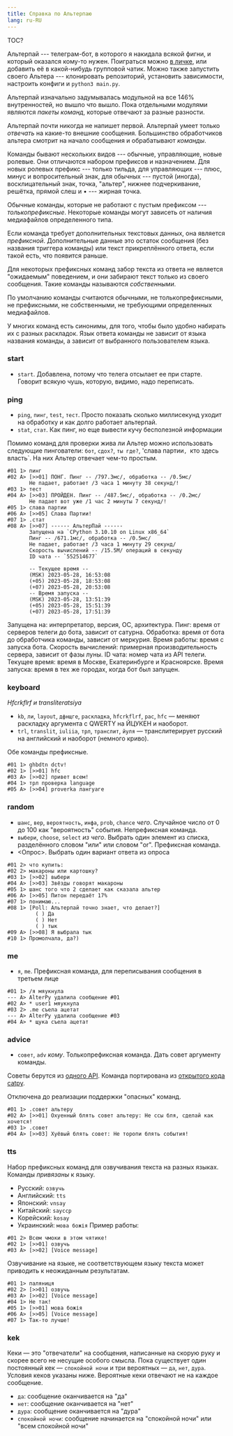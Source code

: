 ```yaml
---
title: Справка по Альтерпаю
lang: ru-RU
---
```


TOC?

Альтерпай --- телеграм-бот, в которого я накидала всякой фигни, и который оказался кому-то нужен. Поиграться можно [в личке](https://alterpy_bot.t.me), или добавить её в какой-нибудь групповой чатик.
Можно также запустить своего Альтера --- клонировать репозиторий, установить зависимости, настроить конфиги и `python3 main.py`.

Альтерпай изначально задумывалась модульной на все 146% внутренностей, но вышло что вышло. Пока отдельными модулями являются _пакеты команд_, которые отвечают за разные разности.

Альтерпай почти никогда не напишет первой. Альтерпай умеет только _отвечать_ на какие-то внешние сообщения. Большинство обработчиков альтера смотрит на начало сообщения и обрабатывают _команды_.

Команды бывают нескольких видов --- обычные, управляющие, новые ролевые. Они отличаются набором префиксов и назначением. Для новых ролевых префикс --- только тильда, для управляющих --- плюс, минус и вопросительный знак, для обычных --- пустой (иногда), восклицательный знак, точка, "альтер", нижнее подчеркивание, решётка, прямой слеш и • --- жирная точка.

Обычные команды, которые не работают с пустым префиксом --- _толькопрефиксные_. Некоторые команды могут зависеть от наличия медиафайлов определенного типа.

Если команда требует дополнительных текстовых данных, она является _префиксной_. Дополнительные данные это остаток сообщения (без названия триггера команды) или текст прикреплённого ответа, если такой есть, что появится раньше.

Для некоторых префиксных команд забор текста из ответа не является "ожидаемым" поведением, и они забирают текст только из своего сообщения. Такие команды называются _собственными_.

По умолчанию команды считаются обычными, не толькопрефиксными, не префиксными, не собственными, не требующими определенных медиафайлов.

У многих команд есть синонимы, для того, чтобы было удобно набирать их с разных раскладок. Язык ответа команды не зависит от языка названия команды, а зависит от выбранного пользователем языка.

### start

- `start`. Добавлена, потому что телега отсылает ее при старте. Говорит всякую чушь, которую, видимо, надо переписать.


### ping

- `ping`, `пинг`, `test`, `тест`. Просто показать сколько миллисекунд уходит на обработку и как долго работает альтерпай.
- `stat`, `стат`. Как пинг, но еще вывести кучу бесполезной информации

Помимо команд для проверки жива ли Альтер можно использовать следующие пингователи: `бот`, `сдох?`, `ты где?`, 'слава партии`, `кто здесь власть`. На них Альтер отвечает чем-то простым.


```
#01 1> пинг
#02 A> [>>01] ПОНГ. Пинг -- /797.3мс/, обработка -- /0.5мс/
       Не падает, работает /3 часа 1 минуту 38 секунд/!
#03 1> тест
#04 A> [>>03] ПРОЙДЕН. Пинг -- /487.5мс/, обработка -- /0.2мс/
       Не падает вот уже /1 час 2 минуты 7 секунд/!
#05 1> слава партии
#06 A> [>>05] Слава Партии!
#07 1> .стат
#08 A> [>>07] ------ АльтерПай ------
       Запущена на `CPython 3.10.10 on Linux x86_64`
       Пинг -- /671.1мс/, обработка -- /0.5мс/
       Не падает, работает /3 часа 1 минуту 29 секунд/
       Скорость вычислений -- /15.5M/ операций в секунду
       ID чата -- `552514677`

       -- Текущее время --
       (MSK) 2023-05-28, 16:53:08
       (+05) 2023-05-28, 18:53:08
       (+07) 2023-05-28, 20:53:08
       -- Время запуска --
       (MSK) 2023-05-28, 13:51:39
       (+05) 2023-05-28, 15:51:39
       (+07) 2023-05-28, 17:51:39
```

Запущена на: интерпретатор, версия, ОС, архитектура.
Пинг: время от серверов телеги до бота, зависит от сатурна.
Обработка: время от бота до обработчика команды, зависит от меркурия.
Время работы: время с запуска бота.
Скорость вычислений: примерная производительность сервера, зависит от фазы луны.
ID чата: номер чата из API телеги.
Текущее время: время в Москве, Екатеринбурге и Красноярске.
Время запуска: время в тех же городах, когда бот был запущен.


### keyboard

_Hfcrkflrf и transliteratsiya_

- `kb`, `ли`, `layout`, `дфнщге`, `раскладка`, `hfcrkflrf`, `рас`, `hfc` — меняют раскладку аргумента с QWERTY на ЙЦУКЕН и наоборот.
- `trl`, `translit`, `iuliia`, `трл`, `транслит`, `йуля` — транслитерирует русский на английский и наоборот (немного криво).

Обе команды префиксные.

```
#01 1> ghbdtn dctv!
#02 1> [>>01] hfc
#03 A> [>>02] привет всем!
#04 1> трл проверка language
#05 A> [>>04] proverka лангуаге
```


### random

- `шанс`, `вер`, `вероятность`, `инфа`, `prob`, `chance` _чего_. Случайное число от 0 до 100 как "вероятность" события. Непрефиксная команда.
- `выбери`, `choose`, `select` _из чего_. Выбрать один элемент из списка, разделённого словом "или" или словом "or". Префиксная команда.
- <Опрос>. Выбрать один вариант ответа из опроса

```
#01 2> что купить:
#02 2> макароны или картошку?
#03 1> [>>02] выбери
#04 A> [>>03] Звёзды говорят макароны
#05 1> шанс того что 2 сделает как сказала альтер
#06 A> [>>05] Питон передаёт 17%
#07 1> понимаю... 
#08 1> [Poll: Альтерпай точно знает, что делает?]
         ( ) Да
         ( ) Нет
         ( ) тык
#09 A> [>>08] Я выбрала тык
#10 1> Промолчала, да?)
```

### me

- `я`, `me`. Префиксная команда, для переписывания сообщения в третьем лице

```
#01 1> /я мяукнула
--- A> AlterPy удалила сообщение #01
#02 A> * user1 мяукнула
#03 2> .me съела ацетат
--- A> AlterPy удалила сообщение #03
#04 A> * щука съела ацетат
```

### advice

- `совет`, `adv` _кому_. Толькопрефиксная команда. Дать совет аргументу команды.

Советы берутся из [одного API](https://fucking-great-advice.ru). Команда портирована из [открытого кода catpy](https://github.com/Catware-Foundation/Catpy-Software/blob/main/advice.py).

Отключена до реализации поддержки "опасных" команд.

```
#01 1> .совет альтеру
#02 A> [>>01] Охуенный блять совет альтеру: Не ссы бля, сделай как хочется!
#03 1> .совет
#04 A> [>>03] Хуёвый блять совет: Не торопи блять события! 
```


### tts

Набор префиксных команд для озвучивания текста на разных языках. Команды _привязаны_ к языку.

- Русский: `озвучь`
- Английский: `tts`
- Японский: `vnsay`
- Китайский: `sayccp`
- Корейский: `kosay`
- Украинский: `мова божія`
Пример работы:

```
#01 2> Всем чмоки в этом чятике!
#02 1> [>>01] озвучь
#03 A> [>>02] [Voice message]
```

Озвучивание на языке, не соответствующем языку текста может приводить к неожиданным результатам.

```
#01 1> паляниця
#02 2> [>>01] озвучь
#03 A> [>>02] [Voice message]
#04 1> Не так!
#05 1> [>>01] мова божія
#06 A> [>>05] [Voice message]
#07 1> Так-то лучше!
```


### kek

Кеки — это "отвечатели" на сообщения, написанные на скорую руку и скорее всего не несущие особого смысла. Пока существует один постоянный кек — `спокойной ночи` и три вероятных — `да`, `нет`, `дура`. Условия кеков указаны ниже. Вероятные кеки отвечают не на каждое сообщение.

- `да`: сообщение оканчивается на "да"
- `нет`: сообщение оканчивается на "нет"
- `дура`: сообщение оканчивается на "дура"
- `спокойной ночи`: сообщение начинается на "спокойной ночи" или "всем спокойной ночи"

